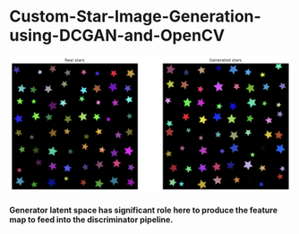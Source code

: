 # Custom-Star-Image-Generation-using-DCGAN-and-OpenCV
![star image](https://github.com/Dherya27/Custom-Star-Image-Generation-using-DCGAN-and-OpenCV/blob/main/generated_stars.jpeg)
#### Generator latent space has significant role here to produce the feature map to feed into the discriminator pipeline.
